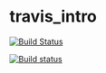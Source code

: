 # travis_intro

[![Build Status](https://travis-ci.org/talsalkini/travis_intro.svg?branch=master)](https://travis-ci.org/talsalkini/travis_intro)

[![Build status](https://ci.appveyor.com/api/projects/status/a7ocwlaac57boqbv?svg=true)](https://ci.appveyor.com/project/talsalkini/travis-intro)

